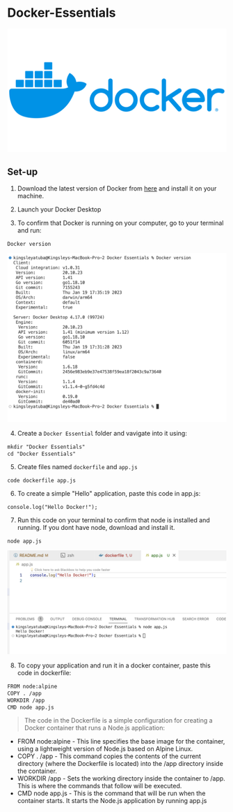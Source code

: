 # Docker-Essentials

![Docker Logo](./img/Docker-Logo.png)

## Set-up

1. Download the latest version of Docker from [here](https://docs.docker.com/get-docker/) and install it on your machine.

2. Launch your Docker Desktop

3. To confirm that Docker is running on your computer, go to your terminal and run:

```
Docker version
```

![Docker Version](./img/1.png)

4. Create a `Docker Essential` folder and vavigate into it using:

```
mkdir "Docker Essentials"
cd "Docker Essentials"
```

5. Create files named `dockerfile` and `app.js`

```
code dockerfile app.js
```

6. To create a simple "Hello" application, paste this code in app.js:

```
console.log("Hello Docker!");
```

7. Run this code on your terminal to confirm that node is installed and running. If you dont have node, download and install it.

```
node app.js
```

![node app.js](./img/2.png)

8. To copy your application and run it in a docker container, paste this code in dockerfile:

```
FROM node:alpine
COPY . /app
WORKDIR /app
CMD node app.js
```

> The code in the Dockerfile is a simple configuration for creating a Docker container that runs a Node.js application:

* FROM node:alpine - This line specifies the base image for the container, using a lightweight version of Node.js based on Alpine Linux.
* COPY . /app - This command copies the contents of the current directory (where the Dockerfile is located) into the /app directory inside the container.
* WORKDIR /app - Sets the working directory inside the container to /app. This is where the commands that follow will be executed.
* CMD node app.js - This is the command that will be run when the container starts. It starts the Node.js application by running app.js